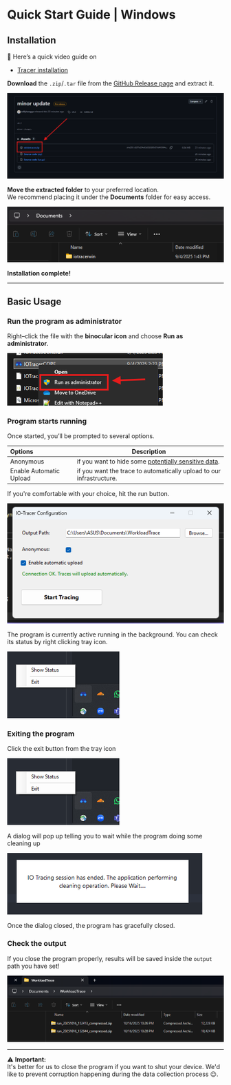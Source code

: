 # Quick Start Guide | Windows



## Installation


🎥 Here’s a quick video guide on

- [Tracer installation](https://youtu.be/17Iba8GJqCA)



**Download** the `.zip`/`.tar` file from the [GitHub Release page](https://github.com/cacheMon/io-tracer-win/releases) and extract it.  

![Download from GitHub](./img/ghrelease.png)

**Move the extracted folder** to your preferred location.  
We recommend placing it under the **Documents** folder for easy access.  

![Move to Documents](./img/filedoc.png)

**Installation complete!**

---

## Basic Usage

### Run the program as administrator  
Right–click the file with the **binocular icon** and choose **Run as administrator**.  

![Run as Administrator](./img/runadmin.png)

### Program starts running 
Once started, you’ll be prompted to several options. 

| Options | Description |
|:---|---|
| Anonymous | if you want to hide some [potentially sensitive data](./privacy.md). |
| Enable Automatic Upload | if you want the trace to automatically upload to our infrastructure. |

If you're comfortable with your choice, hit the run button.

![Program Running](./img/programrun.png)

The program is currently active running in the background. You can check its status by right clicking tray icon.

![Tray Status](./img/trayicon.png)

### Exiting the program
Click the exit button from the tray icon

![Tray Status](./img/trayicon.png)

A dialog will pop up telling you to wait while the program doing some cleaning up

![dialog](./img/dialog.png)

Once the dialog closed, the program has gracefully closed.

### Check the output
If you close the program properly, results will be saved inside the `output` path you have set!

![Output Folder](./img/outputfolder.png)

---

⚠️ **Important:**  
It's better for us to close the program if you want to shut your device. We'd like to prevent corruption happening during the data collection process 😉.
